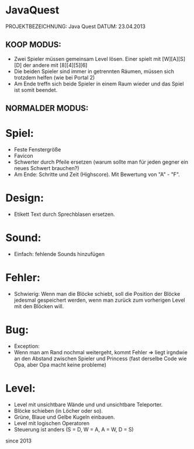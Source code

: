 # JavaQuest

PROJEKTBEZEICHNUNG:  Java Quest
             DATUM:  23.04.2013

## KOOP MODUS:
* Zwei Spieler müssen gemeinsam Level lösen. Einer spielt mit [W][A][S][D] der andere mit [8][4][5][6]
* Die beiden Spieler sind immer in getrennten Räumen, müssen sich trotzdem helfen (wie bei Portal 2)
* Am Ende treffn sich beide Spieler in einem Raum wieder und das Spiel ist somit beendet.

## NORMALDER MODUS:
Spiel:
  =======
  - Feste Fenstergröße
  - Favicon
  - Schwerter durch Pfeile ersetzen (warum sollte man für jeden gegner ein neues Schwert brauchen?)
  - Am Ende: Schritte und Zeit (Highscore). Mit Bewertung von "A" - "F".

  Design:
  =======
  - Etikett Text durch Sprechblasen ersetzen.
  
  Sound:
  =======
  - Einfach: fehlende Sounds hinzufügen

  Fehler:
  =======
  - Schwierig: Wenn man die Blöcke schiebt, soll die Position der Blöcke jedesmal gespeichert werden, wenn man zurück zum vorherigen Level mit den Blöcken will.
  
  Bug:
  =======
  - Exception: 
  - Wenn man am Rand nochmal weitergeht, kommt Fehler => liegt irgndwie an den Abstand zwischen Spieler und Princess (fast derselbe Code wie Opa, aber Opa macht keine probleme)
  
  Level:
  =======
  + Level mit unsichtbare Wände und und unsichtbare Teleporter.
  + Blöcke schieben (in Löcher oder so).
  + Grüne, Blaue und Gelbe Kugeln einbauen.
  + Level mit logischen Operatoren
  + Steuerung ist anders (S = D, W = A, A = W, D = S)

since 2013

